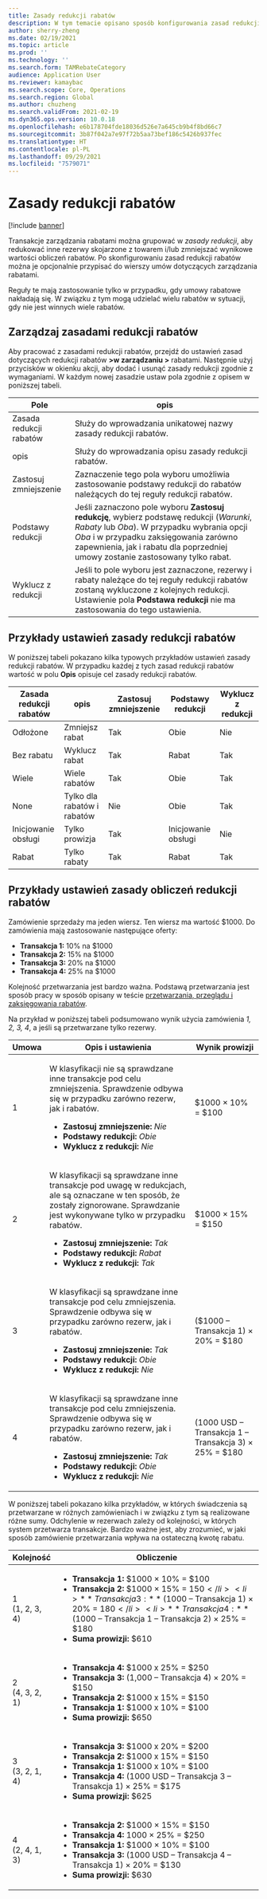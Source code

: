 ```yaml
---
title: Zasady redukcji rabatów
description: W tym temacie opisano sposób konfigurowania zasad redukcji. Zasady redukcji sterują zachowaniem w przypadku, gdy wiele rabatów dotyczy tego samego towaru lub transakcji.
author: sherry-zheng
ms.date: 02/19/2021
ms.topic: article
ms.prod: ''
ms.technology: ''
ms.search.form: TAMRebateCategory
audience: Application User
ms.reviewer: kamaybac
ms.search.scope: Core, Operations
ms.search.region: Global
ms.author: chuzheng
ms.search.validFrom: 2021-02-19
ms.dyn365.ops.version: 10.0.18
ms.openlocfilehash: e6b178704fde18036d526e7a645cb9b4f8bd66c7
ms.sourcegitcommit: 3b87f042a7e97f72b5aa73bef186c5426b937fec
ms.translationtype: HT
ms.contentlocale: pl-PL
ms.lasthandoff: 09/29/2021
ms.locfileid: "7579071"
---
```

# <a name="rebate-reduction-principles"></a>Zasady redukcji rabatów

[!include [banner](../includes/banner.md)]

Transakcje zarządzania rabatami można grupować w *zasady redukcji*, aby redukować inne rezerwy skojarzone z towarem i/lub zmniejszać wynikowe wartości obliczeń rabatów. Po skonfigurowaniu zasad redukcji rabatów można je opcjonalnie przypisać do wierszy umów dotyczących zarządzania rabatami.

Reguły te mają zastosowanie tylko w przypadku, gdy umowy rabatowe nakładają się. W związku z tym mogą udzielać wielu rabatów w sytuacji, gdy nie jest winnych wiele rabatów.

## <a name="manage-rebate-reduction-principles"></a>Zarządzaj zasadami redukcji rabatów

Aby pracować z zasadami redukcji rabatów, przejdź do ustawień zasad dotyczących redukcji rabatów **\>w zarządzaniu \>** rabatami. Następnie użyj przycisków w okienku akcji, aby dodać i usunąć zasady redukcji zgodnie z wymaganiami. W każdym nowej zasadzie ustaw pola zgodnie z opisem w poniższej tabeli.

| Pole | opis |
|---|---|
| Zasada redukcji rabatów | Służy do wprowadzania unikatowej nazwy zasady redukcji rabatów. |
| opis | Służy do wprowadzania opisu zasady redukcji rabatów. |
| Zastosuj zmniejszenie | Zaznaczenie tego pola wyboru umożliwia zastosowanie podstawy redukcji do rabatów należących do tej reguły redukcji rabatów. |
| Podstawy redukcji | Jeśli zaznaczono pole wyboru **Zastosuj redukcję**, wybierz podstawę redukcji (*Warunki*, *Rabaty* lub *Oba*). W przypadku wybrania opcji *Oba* i w przypadku zaksięgowania zarówno zapewnienia, jak i rabatu dla poprzedniej umowy zostanie zastosowany tylko rabat. |
| Wyklucz z redukcji | Jeśli to pole wyboru jest zaznaczone, rezerwy i rabaty należące do tej reguły redukcji rabatów zostaną wykluczone z kolejnych redukcji. Ustawienie pola **Podstawa redukcji** nie ma zastosowania do tego ustawienia. |

## <a name="examples-of-rebate-reduction-principle-setups"></a>Przykłady ustawień zasady redukcji rabatów

W poniższej tabeli pokazano kilka typowych przykładów ustawień zasady redukcji rabatów. W przypadku każdej z tych zasad redukcji rabatów wartość w polu **Opis** opisuje cel zasady redukcji rabatów.

| Zasada redukcji rabatów | opis | Zastosuj zmniejszenie | Podstawy redukcji | Wyklucz z redukcji |
|---|---|---|---|---|
| Odłożone | Zmniejsz rabat | Tak | Obie | Nie |
| Bez rabatu | Wyklucz rabat | Tak | Rabat | Tak |
| Wiele | Wiele rabatów | Tak | Obie | Tak |
| None | Tylko dla rabatów i rabatów | Nie | Obie | Tak |
| Inicjowanie obsługi | Tylko prowizja | Tak | Inicjowanie obsługi | Nie |
| Rabat | Tylko rabaty | Tak | Rabat | Tak |

## <a name="examples-of-rebate-reduction-principle-calculations"></a>Przykłady ustawień zasady obliczeń redukcji rabatów

Zamówienie sprzedaży ma jeden wiersz. Ten wiersz ma wartość $1000. Do zamówienia mają zastosowanie następujące oferty:

- **Transakcja 1:** 10% na $1000
- **Transakcja 2:** 15% na $1000
- **Transakcja 3:** 20% na $1000
- **Transakcja 4:** 25% na $1000

Kolejność przetwarzania jest bardzo ważna. Podstawą przetwarzania jest sposób pracy w sposób opisany w teście [przetwarzania, przeglądu i zaksięgowania rabatów](process-review-post.md).

Na przykład w poniższej tabeli podsumowano wynik użycia zamówienia *1, 2, 3, 4*, a jeśli są przetwarzane tylko rezerwy.

| Umowa | Opis i ustawienia | Wynik prowizji |
|---|---|---|
| 1 | <p>W klasyfikacji nie są sprawdzane inne transakcje pod celu zmniejszenia. Sprawdzenie odbywa się w przypadku zarówno rezerw, jak i rabatów.</p><ul><li>**Zastosuj zmniejszenie:** *Nie*</li><li>**Podstawy redukcji:** *Obie*</li><li>**Wyklucz z redukcji:** *Nie*</li></ul> | $1000 × 10% = $100 |
| 2 | <p>W klasyfikacji są sprawdzane inne transakcje pod uwagę w redukcjach, ale są oznaczane w ten sposób, że zostały zignorowane. Sprawdzanie jest wykonywane tylko w przypadku rabatów.</p><ul><li>**Zastosuj zmniejszenie:** *Tak*</li><li>**Podstawy redukcji:** *Rabat*</li><li>**Wyklucz z redukcji:** *Tak*</li></ul> | $1000 × 15% = $150 |
| 3 | <p>W klasyfikacji są sprawdzane inne transakcje pod celu zmniejszenia. Sprawdzenie odbywa się w przypadku zarówno rezerw, jak i rabatów.</p><ul><li>**Zastosuj zmniejszenie:** *Tak*</li><li>**Podstawy redukcji:** *Obie*</li><li>**Wyklucz z redukcji:** *Nie*</li></ul> | ($1000 – Transakcja 1) × 20% = $180 |
| 4 | <p>W klasyfikacji są sprawdzane inne transakcje pod celu zmniejszenia. Sprawdzenie odbywa się w przypadku zarówno rezerw, jak i rabatów.</p><ul><li>**Zastosuj zmniejszenie:** *Tak*</li><li>**Podstawy redukcji:** *Obie*</li><li>**Wyklucz z redukcji:** *Nie*</li></ul> | (1000 USD – Transakcja 1 – Transakcja 3) × 25% = $180 |

W poniższej tabeli pokazano kilka przykładów, w których świadczenia są przetwarzane w różnych zamówieniach i w związku z tym są realizowane różne sumy. Odchylenie w rezerwach zależy od kolejności, w których system przetwarza transakcje. Bardzo ważne jest, aby zrozumieć, w jaki sposób zamówienie przetwarzania wpływa na ostateczną kwotę rabatu.

| Kolejność | Obliczenie |
|---|---|
| 1<br>(1, 2, 3, 4) | <ul><li>**Transakcja 1:** $1000 × 10% = $100</li><li>**Transakcja 2:** $1000 × 15% = $150</li><li>**Transakcja 3:** ($1000 – Transakcja 1) × 20% = $180</li><li>**Transakcja 4:** ($1000 – Transakcja 1 – Transakcja 2) × 25% = $180</li><li>**Suma prowizji:** $610</li></ul> |
| 2<br>(4, 3, 2, 1) | <ul><li>**Transakcja 4:** $1000 x 25% = $250</li><li>**Transakcja 3:** (1,000 – Transakcja 4) × 20% = $150</li><li>**Transakcja 2:** $1000 x 15% = $150</li><li>**Transakcja 1:** $1000 x 10% = $100</li><li>**Suma prowizji:** $650</li></ul> |
| 3<br>(3, 2, 1, 4) | <ul><li>**Transakcja 3:** $1000 x 20% = $200</li><li>**Transakcja 2:** $1000 x 15% = $150</li><li>**Transakcja 1:** $1000 x 10% = $100</li><li>**Transakcja 4:** (1000 USD – Transakcja 3 – Transakcja 1) × 25% = $175</li><li>**Suma prowizji:** $625</li></ul> |
| 4<br>(2, 4, 1, 3) | <ul><li>**Transakcja 2:** $1000 × 15% = $150</li><li>**Transakcja 4:** 1000 × 25% = $250</li><li>**Transakcja 1:** $1000 × 10% = $100</li><li>**Transakcja 3:** (1000 USD – Transakcja 4 – Transakcja 1) × 20% = $130</li><li>**Suma prowizji:** $630</li></ul> |
